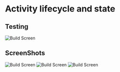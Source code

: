 # Activity lifecycle and state
## Testing
![Build Screen](./screenshots/test.gif)
## ScreenShots
![Build Screen](./screenshots/first.png)
![Build Screen](./screenshots/menu.png)
![Build Screen](./screenshots/list.png)
